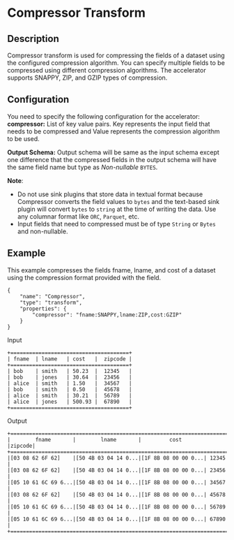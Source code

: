 # Compressor Transform


Description
-----------
Compressor transform is used for compressing the fields of a dataset using the configured compression algorithm. You can specify multiple fields to be compressed using different compression algorithms.
The accelerator supports SNAPPY, ZIP, and GZIP types of compression.


Configuration
-------------
You need to specify the following configuration for the accelerator:
**compressor:** List of key value pairs. Key represents the input field that needs to be compressed and Value represents the compression algorithm to be used.

**Output Schema:** Output schema will be same as the input schema except one difference that the compressed fields in the output schema will have the same field name but type as *Non-nullable* ``BYTES``.

**Note**: 
- Do not use sink plugins that store data in textual format because Compressor converts the field values to `bytes` and the text-based sink plugin will convert `bytes` to `string` at the time of writing the data.
Use any columnar format like `ORC`, `Parquet`, etc.
- Input fields that need to compressed must be of type `String` or `Bytes` and non-nullable.

Example
-------

This example compresses the fields fname, lname, and cost of a dataset using the compression format provided with the field.

```
{
    "name": "Compressor",
    "type": "transform",
    "properties": {
        "compressor": "fname:SNAPPY,lname:ZIP,cost:GZIP"
    }
}
```

Input

    +======================================+
    | fname  | lname   | cost   |  zipcode |
    +======================================+
    | bob    | smith   | 50.23  |  12345   |
    | bob    | jones   | 30.64  |  23456   |
    | alice  | smith   | 1.50   |  34567   |
    | bob    | smith   | 0.50   |  45678   |
    | alice  | smith   | 30.21  |  56789   |
    | alice  | jones   | 500.93 |  67890   |
    +======================================+

Output
```
+======================================================================+
|        fname       |        lname       |         cost       |zipcode|
+======================================================================+
|[03 08 62 6F 62]    |[50 4B 03 04 14 0...|[1F 8B 08 00 00 0...| 12345 |
|[03 08 62 6F 62]    |[50 4B 03 04 14 0...|[1F 8B 08 00 00 0...| 23456 |
|[05 10 61 6C 69 6...|[50 4B 03 04 14 0...|[1F 8B 08 00 00 0...| 34567 |
|[03 08 62 6F 62]    |[50 4B 03 04 14 0...|[1F 8B 08 00 00 0...| 45678 |
|[05 10 61 6C 69 6...|[50 4B 03 04 14 0...|[1F 8B 08 00 00 0...| 56789 |
|[05 10 61 6C 69 6...|[50 4B 03 04 14 0...|[1F 8B 08 00 00 0...| 67890 |
+======================================================================+
```
